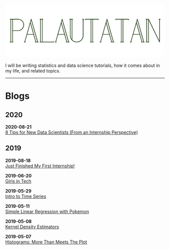 <a href="/"><img src="images/banners/site-banner/site-banner.002.jpeg"></a>

I will be writing statistics and data science tutorials, how it comes about in my life, and related topics.

___

# Blogs

## 2020
**2020-08-21**  
<a href='blogs/gap-internship/what-i-learned.nb.html'>8 Tips for New Data Scientists (From an Internship Perspective)</a>

## 2019
**2019-08-18**  
<a href='blogs/gap-internship/internship-1.nb.html'>Just Finished My First Internship!</a>

**2019-06-20**  
<a href="blogs/girls-in-tech/girls-in-tech.nb.html">Girls in Tech</a>  

**2019-05-29**  
<a href="blogs/time-series-1/time-series-2.nb.html">Intro to Time Series</a>  

**2019-05-11**  
<a href="blogs/regression-1/regression-1.nb.html">Simple Linear Regression with Pokemon</a>  

**2019-05-08**  
<a href="blogs/kde-1/kde-1.nb.html">Kernel Density Estimators</a>  

**2019-05-07**  
<a href="blogs/histograms-1/histograms-1.nb.html">Histograms: More Than Meets The Plot</a>  
